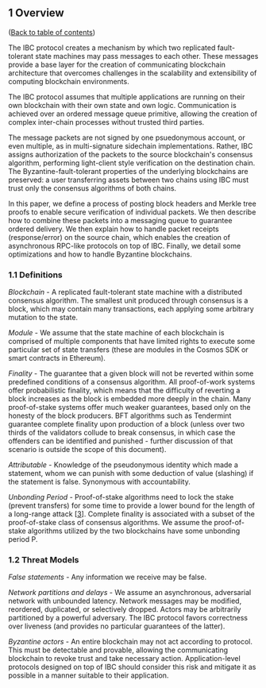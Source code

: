 ## 1 Overview

([Back to table of contents](README.md#contents))

The IBC protocol creates a mechanism by which two replicated fault-tolerant state machines may pass messages to each other. These messages provide a base layer for the creation of communicating blockchain architecture that overcomes challenges in the scalability and extensibility of computing blockchain environments.

The IBC protocol assumes that multiple applications are running on their own blockchain with their own state and own logic. Communication is achieved over an ordered message queue primitive, allowing the creation of complex inter-chain processes without trusted third parties.

The message packets are not signed by one psuedonymous account, or even multiple, as in multi-signature sidechain implementations. Rather, IBC assigns authorization of the packets to the source blockchain's consensus algorithm, performing light-client style verification on the destination chain. The Byzantine-fault-tolerant properties of the underlying blockchains are preserved: a user transferring assets between two chains using IBC must trust only the consensus algorithms of both chains.

In this paper, we define a process of posting block headers and Merkle tree proofs to enable secure verification of individual packets. We then describe how to combine these packets into a messaging queue to guarantee ordered delivery. We then explain how to handle packet receipts (response/error) on the source chain, which enables the creation of asynchronous RPC-like protocols on top of IBC. Finally, we detail some optimizations and how to handle Byzantine blockchains.

### 1.1 Definitions

_Blockchain_ - A replicated fault-tolerant state machine with a distributed consensus algorithm. The smallest unit produced through consensus is a block, which may contain many transactions, each applying some arbitrary mutation to the state.

_Module_ - We assume that the state machine of each blockchain is comprised of multiple components that have limited rights to execute some particular set of state transfers (these are modules in the Cosmos SDK or smart contracts in Ethereum).

_Finality_ - The guarantee that a given block will not be reverted within some predefined conditions of a consensus algorithm. All proof-of-work systems offer probabilistic finality, which means that the difficulty of reverting a block increases as the block is embedded more deeply in the chain. Many proof-of-stake systems offer much weaker guarantees, based only on the honesty of the block producers. BFT algorithms such as Tendermint guarantee complete finality upon production of a block (unless over two thirds of the validators collude to break consensus, in which case the offenders can be identified and punished - further discussion of that scenario is outside the scope of this document).

_Attributable_ - Knowledge of the pseudonymous identity which made a statement, whom we can punish with some deduction of value (slashing) if the statement is false. Synonymous with accountability.

_Unbonding Period_ - Proof-of-stake algorithms need to lock the stake (prevent transfers) for some time to provide a lower bound for the length of a long-range attack [[3](./footnotes.md#3)]. Complete finality is associated with a subset of the proof-of-stake class of consensus algorithms. We assume the proof-of-stake algorithms utilized by the two blockchains have some unbonding period P.

### 1.2 Threat Models

_False statements_ - Any information we receive may be false.

_Network partitions and delays_ - We assume an asynchronous, adversarial network with unbounded latency. Network messages may be modified, reordered, duplicated, or selectively dropped. Actors may be arbitrarily partitioned by a powerful adversary. The IBC protocol favors correctness over liveness (and provides no particular guarantees of the latter).

_Byzantine actors_ - An entire blockchain may not act according to protocol. This must be detectable and provable, allowing the communicating blockchain to revoke trust and take necessary action. Application-level protocols designed on top of IBC should consider this risk and mitigate it as possible in a manner suitable to their application.
